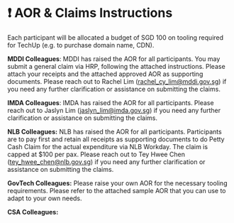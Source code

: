# ❗ AOR  & Claims Instructions

Each participant will be allocated a budget of SGD 100 on tooling required for TechUp (e.g. to purchase domain name, CDN).

**MDDI Colleagues**: MDDI has raised the AOR for all participants. You may submit a general claim via HRP, following the attached instructions. Please attach your receipts and the attached approved AOR as supporting documents. Please reach out to Rachel Lim ([rachel\_cy\_lim@mddi.gov.sg](mailto:rachel\_cy\_lim@mddi.gov.sg)) if you need any further clarification or assistance on submitting the claims.

**IMDA Colleagues**: IMDA has raised the AOR for all participants. Please reach out to Jaslyn Lim ([jaslyn\_lim@imda.gov.sg](mailto:jaslyn\_lim@imda.gov.sg)) if you need any further clarification or assistance on submitting the claims.

**NLB Colleagues:** NLB has raised the AOR for all participants. Participants are to pay first and retain all receipts as supporting documents to do Petty Cash Claim for the actual expenditure via NLB Workday. The claim is capped at $100 per pax. Please reach out to Tey Hwee Chen ([tey\_hwee\_chen@nlb.gov.sg](mailto:tey\_hwee\_chen@nlb.gov.sg)) if you need any further clarification or assistance on submitting the claims.

**GovTech Colleagues:** Please raise your own AOR for the necessary tooling requirements. Please refer to the attached sample AOR that you can use to adapt to your own needs.

**CSA Colleagues:**
